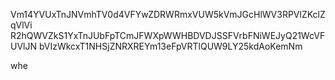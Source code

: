 Vm14YVUxTnJNVmhTV0d4VFYwZDRWRmxVUW5kVmJGcHlWV3RPVlZKclZqVlVi
R2hQWVZkS1YxTnJUbFpTCmJFWXpWWHBDVDJSSFVrbFNiWEJyQ21WcVFUVlJN
bVIzWkcxT1NHSjZNRXREYm13eFpVRTlQUW9LY25kdAoKemNm

whe